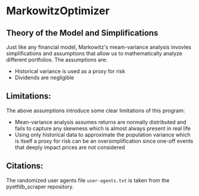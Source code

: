 # MarkowitzOptimizer

## Theory of the Model and Simplifications
Just like any financial model, Markowitz's meam-variance analysis invovles simplifications and assumptions that allow us to mathematically analyze different portfolios. The assumptions are:

- Historical variance is used as a proxy for risk
- Dividends are negligible

## Limitations:
The above assumptions introduce some clear limitations of this program:
- Mean-variance analysis assumes returns are normally distributed and fails to capture any skewness which is almost always present in real life
- Using only historical data to approximate the population variance which is itself a proxy for risk can be an oversimplification since one-off events that deeply impact prices are not considered

## Citations:
The randomized user agents file `user-agents.txt` is taken from the pyetfdb_scraper repository.